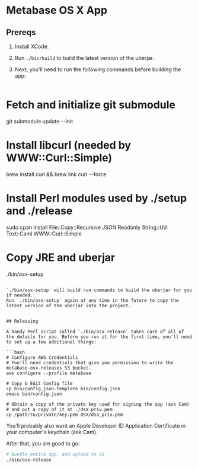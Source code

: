 # Metabase OS X App

## Prereqs

1.  Install XCode.
2.  Run `./bin/build` to build the latest version of the uberjar.
3.  Next, you'll need to run the following commands before building the app:

    ```bash
   # Fetch and initialize git submodule
   git submodule update --init
   
   # Install libcurl (needed by WWW::Curl::Simple)
   brew install curl && brew link curl --force
   
   # Install Perl modules used by ./setup and ./release
   sudo cpan install File::Copy::Recursive JSON Readonly String::Util Text::Caml WWW::Curl::Simple
   
   # Copy JRE and uberjar
   ./bin/osx-setup
   ```

`./bin/osx-setup` will build run commands to build the uberjar for you if needed.
Run `./bin/osx-setup` again at any time in the future to copy the latest version of the uberjar into the project.


## Releasing

A handy Perl script called `./bin/osx-release` takes care of all of the details for you. Before you run it for the first time, you'll need to set up a few additional things:

```bash
# Configure AWS Credentials
# You'll need credentials that give you permission to write the metabase-osx-releases S3 bucket.
aws configure --profile metabase

# Copy & Edit Config file
cp bin/config.json.template bin/config.json
emacs bin/config.json

# Obtain a copy of the private key used for signing the app (ask Cam)
# and put a copy of it at ./dsa_priv.pem
cp /path/to/private/key.pem OSX/dsa_priv.pem
```

You'll probably also want an Apple Developer ID Application Certificate in your computer's keychain (ask Cam).

After that, you are good to go:
```bash
# Bundle entire app, and upload to s3
./bin/osx-release
```
